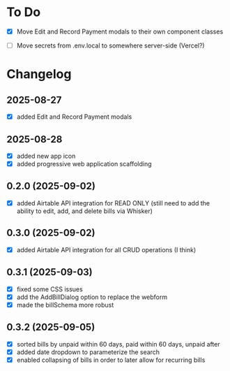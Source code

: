 # To Do

- [x] Move Edit and Record Payment modals to their own component classes

- [ ] Move secrets from .env.local to somewhere server-side (Vercel?)

# Changelog

## 2025-08-27

- [x] added Edit and Record Payment modals

## 2025-08-28

- [x] added new app icon
- [x] added progressive web application scaffolding

## 0.2.0 (2025-09-02)

- [x] added Airtable API integration for READ ONLY (still need to add the ability to edit, add, and delete bills via Whisker)

## 0.3.0 (2025-09-02)

- [x] added Airtable API integration for all CRUD operations (I think)

## 0.3.1 (2025-09-03)

- [x] fixed some CSS issues
- [x] add the AddBillDialog option to replace the webform
- [x] made the billSchema more robust

## 0.3.2 (2025-09-05)

- [x] sorted bills by unpaid within 60 days, paid within 60 days, unpaid after
- [x] added date dropdown to parameterize the search
- [x] enabled collapsing of bills in order to later allow for recurring bills